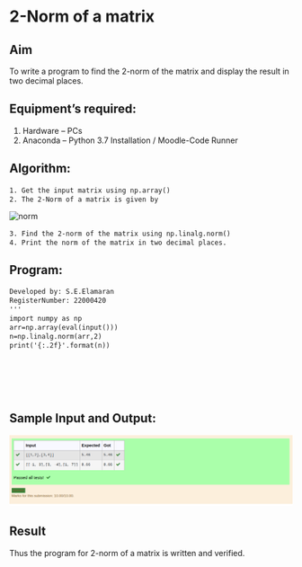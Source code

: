 # 2-Norm of a matrix
## Aim
To write a program to find the 2-norm of the matrix and display the result in two decimal places.
## Equipment’s required:
1.	Hardware – PCs
2.	Anaconda – Python 3.7 Installation / Moodle-Code Runner
## Algorithm:
	1. Get the input matrix using np.array()
	2. The 2-Norm of a matrix is given by 
![norm](./normeqn1.jpg)
    
    3. Find the 2-norm of the matrix using np.linalg.norm()
	4. Print the norm of the matrix in two decimal places.
## Program:
```Program to find 2-norm of a matrix.
Developed by: S.E.Elamaran
RegisterNumber: 22000420
'''
import numpy as np
arr=np.array(eval(input()))
n=np.linalg.norm(arr,2)
print('{:.2f}'.format(n))






```
## Sample Input and Output:
![norm1](15d.png)

## Result
Thus the program for 2-norm of a matrix is written and verified.
